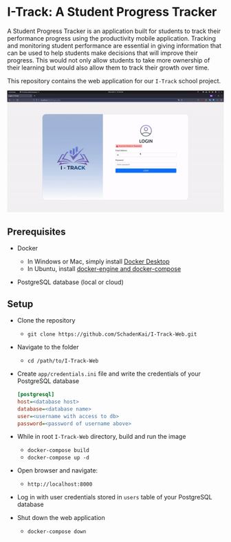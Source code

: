 # I-Track: A Student Progress Tracker

A Student Progress Tracker is an application built for students to track their performance progress using the productivity mobile application. Tracking and monitoring student performance are essential in giving information that can be used to help students make decisions that will improve their progress. This would not only allow students to take more ownership of their learning but would also allow them to track their growth over time.

This repository contains the web application for our `I-Track` school project.

![](docs/out.gif)

## Prerequisites

- Docker
  - In Windows or Mac, simply install [Docker Desktop](https://www.docker.com/products/docker-desktop/)
  - In Ubuntu, install [docker-engine and docker-compose](https://docs.docker.com/engine/install/ubuntu/)

- PostgreSQL database (local or cloud)

## Setup

- Clone the repository
  - `git clone https://github.com/SchadenKai/I-Track-Web.git`

- Navigate to the folder
  - `cd /path/to/I-Track-Web`

- Create `app/credentials.ini` file and write the credentials of your PostgreSQL database

  ```ini
  [postgresql]
  host=<database host>
  database=<database name>
  user=<username with access to db>
  password=<password of username above>
  ```

- While in root `I-Track-Web` directory, build and run the image

  - `docker-compose build`
  - `docker-compose up -d`

- Open browser and navigate:

  - `http://localhost:8000`

- Log in with user credentials stored in `users` table of your PostgreSQL database

- Shut down the web application

  - `docker-compose down`
